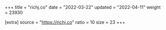 +++
title = "richj.co"
date = "2022-03-22"
updated = "2022-04-11"
weight = 23930

[extra]
source = "https://richj.co"
ratio = 10
size = 23
+++
